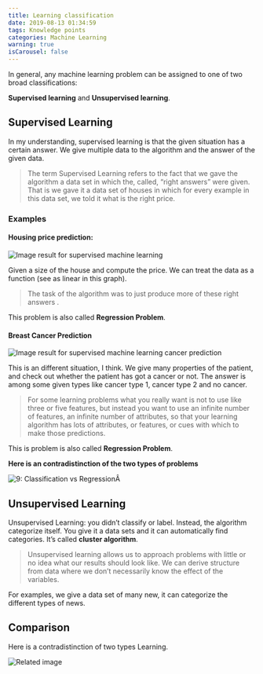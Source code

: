 ```yaml
---
title: Learning classification
date: 2019-08-13 01:34:59
tags: Knowledge points
categories: Machine Learning
warning: true
isCarousel: false
---
```


In general, any machine learning problem can be assigned to one of two broad classifications:

**Supervised learning** and **Unsupervised learning**.

<!--more-->

## Supervised Learning

In my understanding, supervised learning is that the given situation has a certain answer. We give multiple data to the algorithm and the answer of the given data.

>  The term Supervised Learning refers to the fact that we gave the algorithm a data set in which the, called, “right answers” were given. That is we gave it a data set of houses in which for every example in this data set, we told it what is the right price.

### Examples

#### Housing price prediction:

![Image result for supervised machine learning](https://encrypted-tbn0.gstatic.com/images?q=tbn:ANd9GcT23Yf70HgeuzT2DENed69HDZfm-SdyNXMrc8vgX4ZVxm80idWbEQ)

Given a size of the house and compute the price. We can treat the data as a function (see as linear in this graph).

>  The task of the algorithm was to just produce more of these right answers .

This problem is also called **Regression Problem**.

#### Breast Cancer Prediction

![Image result for supervised machine learning cancer prediction](https://encrypted-tbn0.gstatic.com/images?q=tbn:ANd9GcTFP3e0rouSha4Jde9DS5uAwOs-k8NapOp2mDGT0fQpkUkL6YEVmA)

This is an different situation, I think. We give many properties of the patient, and check out whether the patient has got a cancer or not. The answer is among some given types like cancer type 1, cancer type 2 and no cancer.

>  For some learning problems what you really want is not to use like three or five features, but instead you want to use an infinite number of features, an infinite number of attributes, so that your learning algorithm has lots of attributes, or features, or cues with which to make those predictions.

This is problem is also called **Regression Problem**.

**Here is an contradistinction of the two types of problems**

![9: Classification vs RegressionÂ ](https://www.researchgate.net/profile/Yves_Matanga2/publication/326175998/figure/fig9/AS:644582983352328@1530691967314/Classification-vs-Regression.png)

## Unsupervised Learning

Unsupervised Learning: you didn’t classify or label. Instead, the algorithm categorize itself. You give it a data sets and it can automatically find categories. It’s called **cluster algorithm**.

>  Unsupervised learning allows us to approach problems with little or no idea what our results should look like. We can derive structure from data where we don’t necessarily know the effect of the variables.

For examples, we give a data set of many new, it can categorize the different types of news.

## Comparison

Here is a contradistinction of two types Learning.

![Related image](https://lawtomated.com/wp-content/uploads/2019/04/supVsUnsup.png)